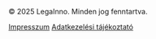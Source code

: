<footer>
    <div><p>&copy; 2025 <span>LegaInno</span>. Minden jog fenntartva.</p></div>
    <div>
        <a href="/impresszum/" class="">Impresszum</a>
        <a href="/adat/" class="">Adatkezelési tájékoztató</a>
    </div>
</footer>